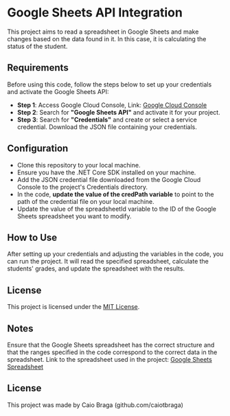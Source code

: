 # Google Sheets API Integration
This project aims to read a spreadsheet in Google Sheets and make changes based on the data found in it. In this case, it is calculating the status of the student.

## Requirements
Before using this code, follow the steps below to set up your credentials and activate the Google Sheets API:

- **Step 1**: Access Google Cloud Console, Link: [Google Cloud Console](https://www.google.com/aclk?sa=l&ai=DChcSEwjp38z90byEAxU2YUgAHd9mB3UYABAAGgJjZQ&gclid=EAIaIQobChMI6d_M_dG8hAMVNmFIAB3fZgd1EAAYASAAEgLBg_D_BwE&sig=AOD64_00JYK1PVOod-wWc5tqJ_uYVTyoag&q&adurl&ved=2ahUKEwix3Mb90byEAxWHppUCHacwBWgQ0Qx6BAgFEAE)
- **Step 2**: Search for **"Google Sheets API"** and activate it for your project.
- **Step 3**: Search for **"Credentials"** and create or select a service credential. Download the JSON file containing your credentials.

## Configuration
- Clone this repository to your local machine.
- Ensure you have the .NET Core SDK installed on your machine.
- Add the JSON credential file downloaded from the Google Cloud Console to the project's Credentials directory.
- In the code, **update the value of the credPath variable** to point to the path of the credential file on your local machine.
- Update the value of the spreadsheetId variable to the ID of the Google Sheets spreadsheet you want to modify.

## How to Use
After setting up your credentials and adjusting the variables in the code, you can run the project. It will read the specified spreadsheet, calculate the students' grades, and update the spreadsheet with the results.

## License

This project is licensed under the [MIT License](LICENSE). 

## Notes
Ensure that the Google Sheets spreadsheet has the correct structure and that the ranges specified in the code correspond to the correct data in the spreadsheet.
Link to the spreadsheet used in the project: [Google Sheets Spreadsheet](https://docs.google.com/spreadsheets/d/1-iz4w7WxPP5Dj6I-UjL5t1Y9WDrXqgg_g7B2csJVRbo/edit#gid=0)

## License
This project was made by Caio Braga (github.com/caiotbraga)
